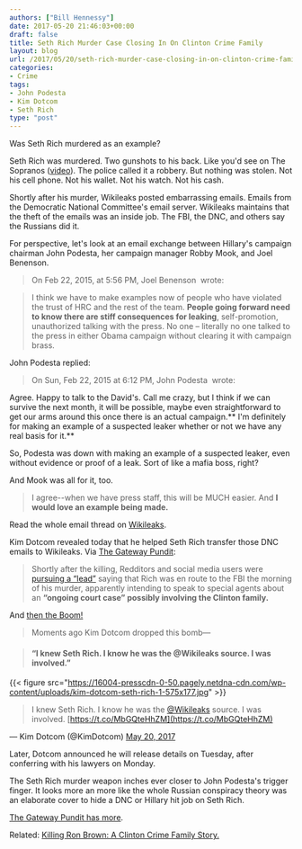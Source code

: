 ```yaml
---
authors: ["Bill Hennessy"]
date: 2017-05-20 21:46:03+00:00
draft: false
title: Seth Rich Murder Case Closing In On Clinton Crime Family
layout: blog
url: /2017/05/20/seth-rich-murder-case-closing-in-on-clinton-crime-family/
categories:
- Crime
tags:
- John Podesta
- Kim Dotcom
- Seth Rich
type: "post"
---
```


Was Seth Rich murdered as an example?

Seth Rich was murdered. Two gunshots to his back. Like you'd see on The Sopranos ([video](https://youtu.be/fc5QWxQ_leI)). The police called it a robbery. But nothing was stolen. Not his cell phone. Not his wallet. Not his watch. Not his cash.

Shortly after his murder, Wikileaks posted embarrassing emails. Emails from the Democratic National Committee's email server. Wikileaks maintains that the theft of the emails was an inside job. The FBI, the DNC, and others say the Russians did it.

For perspective, let's look at an email exchange between Hillary's campaign chairman John Podesta, her campaign manager Robby Mook, and Joel Benenson.



> On Feb 22, 2015, at 5:56 PM, Joel Benenson  wrote:





> I think we have to make examples now of people who have violated the trust of HRC and the rest of the team. **People going forward need to know there are stiff consequences for leaking**, self-promotion, unauthorized talking with the press. No one – literally no one talked to the press in either Obama campaign without clearing it with campaign brass.



John Podesta replied:



> On Sun, Feb 22, 2015 at 6:12 PM, John Podesta  wrote:

Agree. Happy to talk to the David's. Call me crazy, but I think if we can survive the next month, it will be possible, maybe even straightforward to get our arms around this once there is an actual campaign.** I'm definitely for making an example of a suspected leaker whether or not we have any real basis for it.**



So, Podesta was down with making an example of a suspected leaker, even without evidence or proof of a leak. Sort of like a mafia boss, right?

And Mook was all for it, too.



> 

> 
> I agree--when we have press staff, this will be MUCH easier. And **I would love an example being made.**
> 
> 





Read the whole email thread on [Wikileaks](https://www.wikileaks.org/podesta-emails/emailid/36082#efmAGSAH-).









Kim Dotcom revealed today that he helped Seth Rich transfer those DNC emails to Wikileaks. Via [The Gateway Pundit](https://www.thegatewaypundit.com/2017/05/boom-hacker-kim-dotcom-knew-seth-rich-wikileaks-source-involved/):





> 

> 
> Shortly after the killing, Redditors and social media users were [pursuing a “lead”](https://twitter.com/etsisusi/status/753639472365903873) saying that Rich was en route to the FBI the morning of his murder, apparently intending to speak to special agents about an **“ongoing court case” possibly involving the Clinton family.**
> 
> 





And [then the Boom!](https://www.thegatewaypundit.com/2017/05/boom-hacker-kim-dotcom-knew-seth-rich-wikileaks-source-involved/)












> Moments ago Kim Dotcom dropped this bomb—

> 
> #### **“I knew Seth Rich. I know he was the @Wikileaks source. I was involved.”**
> 
> 
{{< figure src="https://16004-presscdn-0-50.pagely.netdna-cdn.com/wp-content/uploads/kim-dotcom-seth-rich-1-575x177.jpg" >}}





> 

> 
> I knew Seth Rich. I know he was the [@Wikileaks](https://twitter.com/wikileaks) source. I was involved. [https://t.co/MbGQteHhZM](https://t.co/MbGQteHhZM)
> 
> 
— Kim Dotcom (@KimDotcom) [May 20, 2017](https://twitter.com/KimDotcom/status/865987139166552064)






Later, Dotcom announced he will release details on Tuesday, after conferring with his lawyers on Monday.

The Seth Rich murder weapon inches ever closer to John Podesta's trigger finger. It looks more an more like the whole Russian conspiracy theory was an elaborate cover to hide a DNC or Hillary hit job on Seth Rich.

[The Gateway Pundit has more](https://www.thegatewaypundit.com/2017/05/boom-hacker-kim-dotcom-knew-seth-rich-wikileaks-source-involved/).







Related: [Killing Ron Brown: A Clinton Crime Family Story.](https://hennessysview.com/2016/10/02/killing-ron-brown/)
